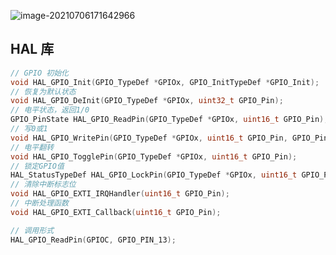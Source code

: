 <!--
title: 04-GPIO工作模式
sort:
-->

![image-20210706171642966](https://gitee.com/nmdfzf404/Image-hosting/raw/master/2021/20210706171643.png)

## HAL 库

```c
// GPIO 初始化
void HAL_GPIO_Init(GPIO_TypeDef *GPIOx, GPIO_InitTypeDef *GPIO_Init);
// 恢复为默认状态
void HAL_GPIO_DeInit(GPIO_TypeDef *GPIOx, uint32_t GPIO_Pin);
// 电平状态，返回1/0
GPIO_PinState HAL_GPIO_ReadPin(GPIO_TypeDef *GPIOx, uint16_t GPIO_Pin);
// 写0或1
void HAL_GPIO_WritePin(GPIO_TypeDef *GPIOx, uint16_t GPIO_Pin, GPIO_PinState PinState);
// 电平翻转
void HAL_GPIO_TogglePin(GPIO_TypeDef *GPIOx, uint16_t GPIO_Pin);
// 锁定GPIO值
HAL_StatusTypeDef HAL_GPIO_LockPin(GPIO_TypeDef *GPIOx, uint16_t GPIO_Pin);
// 清除中断标志位
void HAL_GPIO_EXTI_IRQHandler(uint16_t GPIO_Pin);
// 中断处理函数
void HAL_GPIO_EXTI_Callback(uint16_t GPIO_Pin);

// 调用形式
HAL_GPIO_ReadPin(GPIOC, GPIO_PIN_13);
```
